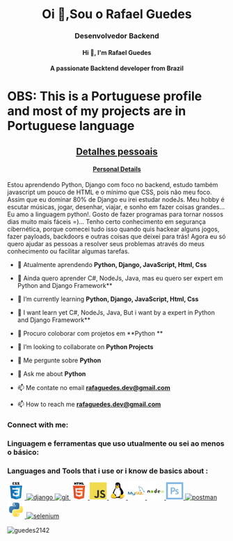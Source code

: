 

<h1 align="center">Oi 👋,Sou o Rafael Guedes</h1>
<h3 align="center">Desenvolvedor Backend</h3>

<h4 align="center">Hi 👋, I'm Rafael Guedes</h4>
<h4 align="center">A passionate Backtend developer from Brazil</h4>
<h1>OBS: This is a Portuguese profile and most of my projects are in Portuguese language </h1>
<h2 align="center"><u>Detalhes pessoais</u></h2>
<h4 align="center"><u>Personal Details</u></h4>

<p align="center">
   
Estou aprendendo Python, Django com foco no backend, estudo também javascript um pouco de HTML e o mínimo que CSS, pois não meu foco.
Assim que eu dominar 80% de Django eu irei estudar nodeJs.
Meu hobby é escutar músicas, jogar, desenhar, viajar, e sonho em fazer coisas grandes...
Eu amo a linguagem python!. Gosto de fazer programas para tornar nossos dias muito mais fáceis =)…
Tenho certo conhecimento em segurança cibernética, porque comecei tudo isso quando quis hackear alguns jogos, fazer payloads, backdoors e outras coisas    que deixei para trás!
Agora eu só quero ajudar as pessoas a resolver seus problemas através do meus conhecimento ou facilitar algumas tarefas.
   
</p>

- 🌱 Atualmente aprendendo **Python, Django, JavaScript, Html, Css**
- 🌱 Ainda quero aprender C#, NodeJs, Java, mas eu quero ser expert em Python and Django Framework**

- 🌱 I’m currently learning **Python, Django, JavaScript, Html, Css**
- 🌱 I want learn yet C#, NodeJs, Java, But i want by a expert in Python and Django Framework**


- 👯 Procuro coloborar com projetos em  **Python **
- 👯 I’m looking to collaborate on **Python Projects**

- 💬 Me pergunte sobre **Python**
- 💬 Ask me about **Python**

- 📫 Me contate no email **rafaguedes.dev@gmail.com**
- 📫 How to reach me **rafaguedes.dev@gmail.com**

<h3 align="left">Connect with me:</h3>
<p align="left">
</p>

<h3 align="left">Linguagem e ferramentas que uso utualmente ou sei ao menos o básico:</h3>
<h3 align="left">Languages and Tools that i use or i know de basics about :</h3>
<p align="left"> <a href="https://www.w3schools.com/css/" target="_blank" rel="noreferrer"> <img src="https://raw.githubusercontent.com/devicons/devicon/master/icons/css3/css3-original-wordmark.svg" alt="css3" width="40" height="40"/> </a> <a href="https://www.djangoproject.com/" target="_blank" rel="noreferrer"> <img src="https://cdn.worldvectorlogo.com/logos/django.svg" alt="django" width="40" height="40"/> </a> <a href="https://git-scm.com/" target="_blank" rel="noreferrer"> <img src="https://www.vectorlogo.zone/logos/git-scm/git-scm-icon.svg" alt="git" width="40" height="40"/> </a> <a href="https://www.w3.org/html/" target="_blank" rel="noreferrer"> <img src="https://raw.githubusercontent.com/devicons/devicon/master/icons/html5/html5-original-wordmark.svg" alt="html5" width="40" height="40"/> </a> <a href="https://developer.mozilla.org/en-US/docs/Web/JavaScript" target="_blank" rel="noreferrer"> <img src="https://raw.githubusercontent.com/devicons/devicon/master/icons/javascript/javascript-original.svg" alt="javascript" width="40" height="40"/> </a> <a href="https://www.linux.org/" target="_blank" rel="noreferrer"> <img src="https://raw.githubusercontent.com/devicons/devicon/master/icons/linux/linux-original.svg" alt="linux" width="40" height="40"/> </a> <a href="https://www.mysql.com/" target="_blank" rel="noreferrer"> <img src="https://raw.githubusercontent.com/devicons/devicon/master/icons/mysql/mysql-original-wordmark.svg" alt="mysql" width="40" height="40"/> </a> <a href="https://nodejs.org" target="_blank" rel="noreferrer"> <img src="https://raw.githubusercontent.com/devicons/devicon/master/icons/nodejs/nodejs-original-wordmark.svg" alt="nodejs" width="40" height="40"/> </a> <a href="https://www.photoshop.com/en" target="_blank" rel="noreferrer"> <img src="https://raw.githubusercontent.com/devicons/devicon/master/icons/photoshop/photoshop-line.svg" alt="photoshop" width="40" height="40"/> </a> <a href="https://postman.com" target="_blank" rel="noreferrer"> <img src="https://www.vectorlogo.zone/logos/getpostman/getpostman-icon.svg" alt="postman" width="40" height="40"/> </a> <a href="https://www.python.org" target="_blank" rel="noreferrer"> <img src="https://raw.githubusercontent.com/devicons/devicon/master/icons/python/python-original.svg" alt="python" width="40" height="40"/> </a> <a href="https://www.selenium.dev" target="_blank" rel="noreferrer"> <img src="https://raw.githubusercontent.com/detain/svg-logos/780f25886640cef088af994181646db2f6b1a3f8/svg/selenium-logo.svg" alt="selenium" width="40" height="40"/> </a> </p>

<p><img align="center" src="https://github-readme-stats.vercel.app/api/top-langs?username=guedes2142&show_icons=true&locale=en&layout=compact" alt="guedes2142" /></p>

